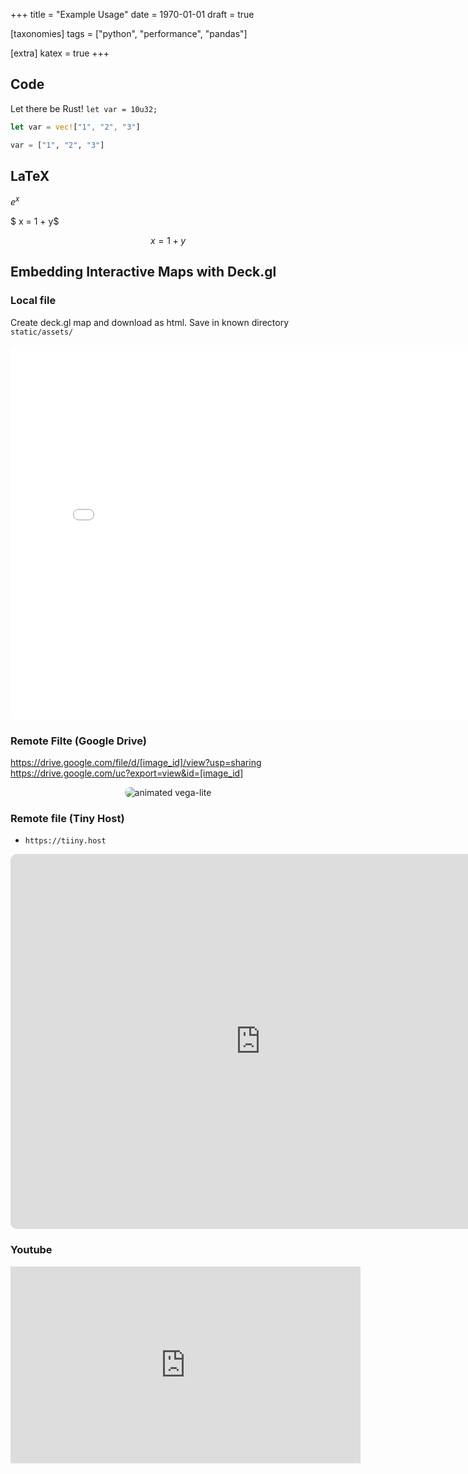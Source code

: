 +++
title = "Example Usage"
date = 1970-01-01
draft = true

[taxonomies]
tags = ["python", "performance", "pandas"]

[extra]
katex = true
+++

## Code
Let there be Rust! `let var = 10u32;`

```rust
let var = vec!["1", "2", "3"]
```

```jl
var = ["1", "2", "3"]
```

## LaTeX
$e^x$

$ x = 1 + y$

$$ x = 1 + y$$

## Embedding Interactive Maps with Deck.gl
### Local file
Create deck.gl map and download as html.  Save in known directory `static/assets/`
<iframe
    src="/assets/test/geojson_layer.html"
    style="border:0px #ffffff none; border-radius: 10px;"
    name="myiFrame"
    scrolling="no"
    frameborder="1"
    marginheight="0px"
    marginwidth="0px"
    height="600px"
    width="800px"
    allowfullscreen>
</iframe>

### Remote Filte (Google Drive)
https://drive.google.com/file/d/[image_id]/view?usp=sharing
https://drive.google.com/uc?export=view&id=[image_id]

<p style="text-align:center;">
    <img
        src="https://drive.google.com/uc?export=view&id=1pzaupboVK3_OIxad_gBTBDoLeAJrP2tB"
        style="border:0px #ffffff none; border-radius: 10px;"
        alt="animated vega-lite"
    >
</p>

### Remote file (Tiny Host)
- `https://tiiny.host`
<iframe
    src="https://rose-clarey-19.tiiny.site/"
    style="border:0px #ffffff none; border-radius: 10px;"
    name="myiFrame"
    scrolling="no"
    frameborder="1"
    marginheight="0px"
    marginwidth="0px"
    height="600px"
    width="800px"
    allowfullscreen>
</iframe>

### Youtube
<iframe
    width="560"
    height="315"
    src="https://www.youtube.com/embed/eGUEAvNpz48"
    title="YouTube video player"
    frameborder="0"
    allow="accelerometer;
        autoplay;
        clipboard-write;
        encrypted-media;
        gyroscope;
        picture-in-picture"
    allowfullscreen>
</iframe>
